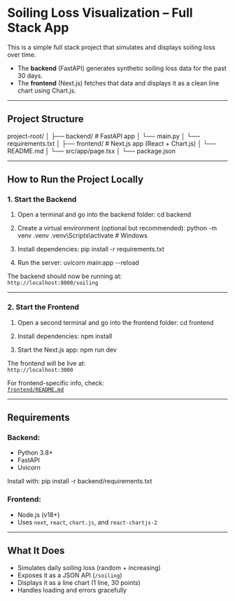 # Soiling Loss Visualization – Full Stack App

This is a simple full stack project that simulates and displays soiling loss over time.

- The **backend** (FastAPI) generates synthetic soiling loss data for the past 30 days.
- The **frontend** (Next.js) fetches that data and displays it as a clean line chart using Chart.js.

---

## Project Structure

project-root/
│
├── backend/ # FastAPI app
│ └── main.py
│ └── requirements.txt
│
├── frontend/ # Next.js app (React + Chart.js)
│ └── README.md
│ └── src/app/page.tsx
│ └── package.json


---

## How to Run the Project Locally

### 1. Start the Backend

1. Open a terminal and go into the backend folder:
cd backend

2. Create a virtual environment (optional but recommended):
python -m venv .venv
.venv\Scripts\activate # Windows

3. Install dependencies:
pip install -r requirements.txt

4. Run the server:
uvicorn main:app --reload

The backend should now be running at:  
`http://localhost:8000/soiling`

---

### 2. Start the Frontend

1. Open a second terminal and go into the frontend folder:
cd frontend

2. Install dependencies:
npm install

3. Start the Next.js app:
npm run dev

The frontend will be live at:  
`http://localhost:3000`

For frontend-specific info, check:  
[`frontend/README.md`](frontend/README.md)

---

## Requirements

### Backend:
- Python 3.8+
- FastAPI
- Uvicorn

Install with:
pip install -r backend/requirements.txt

### Frontend:
- Node.js (v18+)
- Uses `next`, `react`, `chart.js`, and `react-chartjs-2`

---

## What It Does

- Simulates daily soiling loss (random + increasing)
- Exposes it as a JSON API (`/soiling`)
- Displays it as a line chart (1 line, 30 points)
- Handles loading and errors gracefully